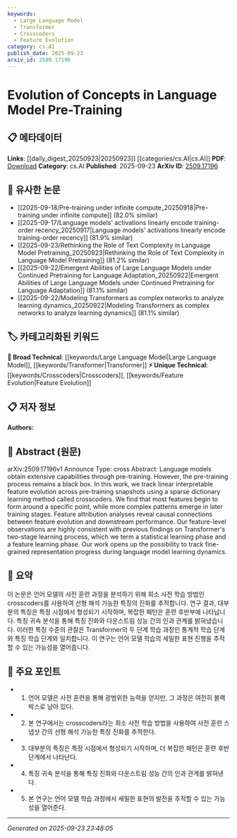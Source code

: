 ```yaml
---
keywords:
  - Large Language Model
  - Transformer
  - Crosscoders
  - Feature Evolution
category: cs.AI
publish_date: 2025-09-23
arxiv_id: 2509.17196
---
```


<!-- KEYWORD_LINKING_METADATA:
{
  "processed_timestamp": "2025-09-23T23:48:05.944934",
  "vocabulary_version": "1.0",
  "selected_keywords": [
    "Large Language Model",
    "Transformer",
    "Crosscoders",
    "Feature Evolution"
  ],
  "rejected_keywords": [],
  "similarity_scores": {
    "Large Language Model": 0.85,
    "Transformer": 0.8,
    "Crosscoders": 0.7,
    "Feature Evolution": 0.75
  },
  "extraction_method": "AI_prompt_based",
  "budget_applied": true,
  "candidates_json": {
    "candidates": [
      {
        "surface": "Language Model",
        "canonical": "Large Language Model",
        "aliases": [
          "LM",
          "LLM"
        ],
        "category": "broad_technical",
        "rationale": "Central to the paper's focus on pre-training and feature evolution.",
        "novelty_score": 0.45,
        "connectivity_score": 0.9,
        "specificity_score": 0.7,
        "link_intent_score": 0.85
      },
      {
        "surface": "Transformer",
        "canonical": "Transformer",
        "aliases": [],
        "category": "broad_technical",
        "rationale": "Key architecture discussed in relation to feature learning phases.",
        "novelty_score": 0.3,
        "connectivity_score": 0.88,
        "specificity_score": 0.65,
        "link_intent_score": 0.8
      },
      {
        "surface": "crosscoders",
        "canonical": "Crosscoders",
        "aliases": [],
        "category": "unique_technical",
        "rationale": "Specific method introduced for tracking feature evolution.",
        "novelty_score": 0.75,
        "connectivity_score": 0.6,
        "specificity_score": 0.85,
        "link_intent_score": 0.7
      },
      {
        "surface": "feature evolution",
        "canonical": "Feature Evolution",
        "aliases": [
          "feature dynamics"
        ],
        "category": "unique_technical",
        "rationale": "Describes the process observed and analyzed in the study.",
        "novelty_score": 0.7,
        "connectivity_score": 0.65,
        "specificity_score": 0.8,
        "link_intent_score": 0.75
      }
    ],
    "ban_list_suggestions": [
      "pre-training",
      "snapshot",
      "black box"
    ]
  },
  "decisions": [
    {
      "candidate_surface": "Language Model",
      "resolved_canonical": "Large Language Model",
      "decision": "linked",
      "scores": {
        "novelty": 0.45,
        "connectivity": 0.9,
        "specificity": 0.7,
        "link_intent": 0.85
      }
    },
    {
      "candidate_surface": "Transformer",
      "resolved_canonical": "Transformer",
      "decision": "linked",
      "scores": {
        "novelty": 0.3,
        "connectivity": 0.88,
        "specificity": 0.65,
        "link_intent": 0.8
      }
    },
    {
      "candidate_surface": "crosscoders",
      "resolved_canonical": "Crosscoders",
      "decision": "linked",
      "scores": {
        "novelty": 0.75,
        "connectivity": 0.6,
        "specificity": 0.85,
        "link_intent": 0.7
      }
    },
    {
      "candidate_surface": "feature evolution",
      "resolved_canonical": "Feature Evolution",
      "decision": "linked",
      "scores": {
        "novelty": 0.7,
        "connectivity": 0.65,
        "specificity": 0.8,
        "link_intent": 0.75
      }
    }
  ]
}
-->

# Evolution of Concepts in Language Model Pre-Training

## 📋 메타데이터

**Links**: [[daily_digest_20250923|20250923]] [[categories/cs.AI|cs.AI]]
**PDF**: [Download](https://arxiv.org/pdf/2509.17196.pdf)
**Category**: cs.AI
**Published**: 2025-09-23
**ArXiv ID**: [2509.17196](https://arxiv.org/abs/2509.17196)

## 🔗 유사한 논문
- [[2025-09-18/Pre-training under infinite compute_20250918|Pre-training under infinite compute]] (82.0% similar)
- [[2025-09-17/Language models' activations linearly encode training-order recency_20250917|Language models' activations linearly encode training-order recency]] (81.9% similar)
- [[2025-09-23/Rethinking the Role of Text Complexity in Language Model Pretraining_20250923|Rethinking the Role of Text Complexity in Language Model Pretraining]] (81.2% similar)
- [[2025-09-22/Emergent Abilities of Large Language Models under Continued Pretraining for Language Adaptation_20250922|Emergent Abilities of Large Language Models under Continued Pretraining for Language Adaptation]] (81.1% similar)
- [[2025-09-22/Modeling Transformers as complex networks to analyze learning dynamics_20250922|Modeling Transformers as complex networks to analyze learning dynamics]] (81.1% similar)

## 🏷️ 카테고리화된 키워드
**🧠 Broad Technical**: [[keywords/Large Language Model|Large Language Model]], [[keywords/Transformer|Transformer]]
**⚡ Unique Technical**: [[keywords/Crosscoders|Crosscoders]], [[keywords/Feature Evolution|Feature Evolution]]

## 📋 저자 정보

**Authors:** 

## 📄 Abstract (원문)

arXiv:2509.17196v1 Announce Type: cross 
Abstract: Language models obtain extensive capabilities through pre-training. However, the pre-training process remains a black box. In this work, we track linear interpretable feature evolution across pre-training snapshots using a sparse dictionary learning method called crosscoders. We find that most features begin to form around a specific point, while more complex patterns emerge in later training stages. Feature attribution analyses reveal causal connections between feature evolution and downstream performance. Our feature-level observations are highly consistent with previous findings on Transformer's two-stage learning process, which we term a statistical learning phase and a feature learning phase. Our work opens up the possibility to track fine-grained representation progress during language model learning dynamics.

## 📝 요약

이 논문은 언어 모델의 사전 훈련 과정을 분석하기 위해 희소 사전 학습 방법인 crosscoders를 사용하여 선형 해석 가능한 특징의 진화를 추적합니다. 연구 결과, 대부분의 특징은 특정 시점에서 형성되기 시작하며, 복잡한 패턴은 훈련 후반부에 나타납니다. 특징 귀속 분석을 통해 특징 진화와 다운스트림 성능 간의 인과 관계를 밝혀냈습니다. 이러한 특징 수준의 관찰은 Transformer의 두 단계 학습 과정인 통계적 학습 단계와 특징 학습 단계와 일치합니다. 이 연구는 언어 모델 학습의 세밀한 표현 진행을 추적할 수 있는 가능성을 열어줍니다.

## 🎯 주요 포인트

- 1. 언어 모델은 사전 훈련을 통해 광범위한 능력을 얻지만, 그 과정은 여전히 블랙박스로 남아 있다.
- 2. 본 연구에서는 crosscoders라는 희소 사전 학습 방법을 사용하여 사전 훈련 스냅샷 간의 선형 해석 가능한 특징 진화를 추적한다.
- 3. 대부분의 특징은 특정 시점에서 형성되기 시작하며, 더 복잡한 패턴은 훈련 후반 단계에서 나타난다.
- 4. 특징 귀속 분석을 통해 특징 진화와 다운스트림 성능 간의 인과 관계를 밝혀낸다.
- 5. 본 연구는 언어 모델 학습 과정에서 세밀한 표현의 발전을 추적할 수 있는 가능성을 열어준다.


---

*Generated on 2025-09-23 23:48:05*